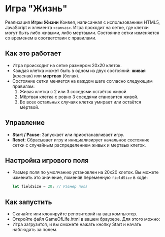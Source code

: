 # Игра "Жизнь"

Реализация **Игры Жизни** Конвея, написанная с использованием HTML5, JavaScript и элемента `<canvas>`. Игра проходит на сетке, где клетки могут быть либо живыми, либо мертвыми. Состояние сетки изменяется со временем в соответствии с правилами.

## Как это работает

- Игра происходит на сетке размером 20x20 клеток.
- Каждая клетка может быть в одном из двух состояний: **живая** (красная) или **мертвая** (белая).
- Состояние сетки меняется на каждом шаге согласно следующим правилам:
  1. Живая клетка с 2 или 3 соседями остаётся живой.
  2. Мёртвая клетка с ровно 3 соседями становится живой.
  3. Во всех остальных случаях клетка умирает или остаётся мёртвой.

## Управление

- **Start / Pause**: Запускает или приостанавливает игру.
- **Reset**: Сбрасывает игру и инициализирует начальное состояние сетки с случайным распределением живых и мертвых клеток.

## Настройка игрового поля

- Размер поля по умолчанию установлен на 20x20 клеток. Вы можете изменить это значение, поменяв переменную `fieldSize` в коде:
  ```javascript
  let fieldSize = 20; // Размер поля

## Как запустить
- Скачайте или клонируйте репозиторий на ваш компьютер.
- Откройте файл GameOfLife.html в вашем браузере. Для этого можно:
- Игра загрузится, и вы сможете нажать кнопку Start и начать наблюдать за полем.
